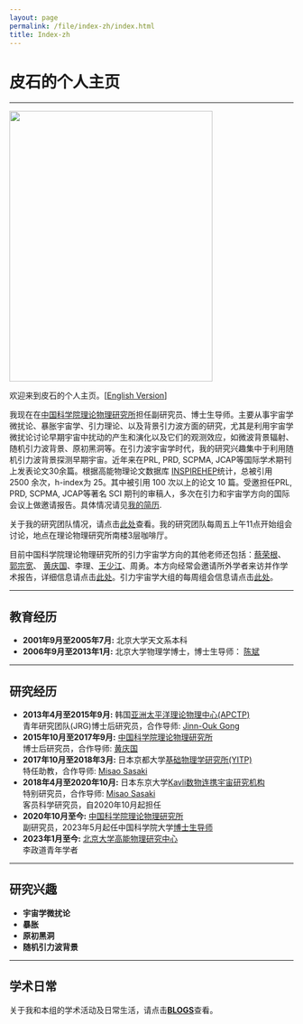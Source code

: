 ```yaml
---
layout: page
permalink: /file/index-zh/index.html
title: Index-zh
---
```


# 皮石的个人主页

---

<img title="" src="/images/shipi.jpg" alt="" class="floatpic" width="360" height="480">

欢迎来到皮石的个人主页。[[English Version](/)]

我现在在[中国科学院理论物理研究所](https://itp.ac.cn)担任副研究员、博士生导师。主要从事宇宙学微扰论、暴胀宇宙学、引力理论、以及背景引力波方面的研究，尤其是利用宇宙学微扰论讨论早期宇宙中扰动的产生和演化以及它们的观测效应，如微波背景辐射、随机引力波背景、原初黑洞等。在引力波宇宙学时代，我的研究兴趣集中于利用随机引力波背景探测早期宇宙。近年来在PRL, PRD, SCPMA, JCAP等国际学术期刊上发表论文30余篇。根据高能物理论文数据库 [INSPIREHEP](https://inspirehep.net/authors/1060905#with-citation-summary)统计，总被引用 2500 余次，h-index为 25。其中被引用 100 次以上的论文 10 篇。受邀担任PRL, PRD, SCPMA, JCAP等著名 SCI 期刊的审稿人，多次在引力和宇宙学方向的国际会议上做邀请报告。具体情况请见[我的简历](./pdf/CV.pdf). 

关于我的研究团队情况，请点击[此处](/file/group-zh/)查看。我的研究团队每周五上午11点开始组会讨论，地点在理论物理研究所南楼3层咖啡厅。

目前中国科学院理论物理研究所的引力宇宙学方向的其他老师还包括：[蔡荣根](http://power.itp.ac.cn/~cairg/)、 [郭宗宽](http://gc.itp.ac.cn/)、 [黄庆国](http://cosmology.itp.ac.cn/)、李理、[王少江](https://wangshaojiang.com)、周勇。本方向经常会邀请所外学者来访并作学术报告，详细信息请点击[此处](http://gc.itp.ac.cn/events)。引力宇宙学大组的每周组会信息请点击[此处](https://code.itp.ac.cn/yww/seminar)。

---

## 教育经历

- **2001年9月至2005年7月:** 北京大学天文系本科
- **2006年9月至2013年1月:** 北京大学物理学博士，博士生导师： [陈斌](https://itp.phy.pku.edu.cn/info/1067/1226.htm)

---

## 研究经历

- **2013年4月至2015年9月:** 韩国[亚洲太平洋理论物理中心(APCTP)](https://www.apctp.org/)
  <br> 青年研究团队(JRG)博士后研究员，合作导师: [Jinn-Ouk Gong](https://pure.ewha.ac.kr/en/persons/jinn-ouk-gong)
- **2015年10月至2017年9月:** [中国科学院理论物理研究所](http://itp.ac.cn)
  <br> 博士后研究员，合作导师: [黄庆国](http://cosmology.itp.ac.cn)
- **2017年10月至2018年3月:** 日本京都大学[基础物理学研究所(YITP)](https://www.yukawa.kyoto-u.ac.jp/)
  <br>特任助教，合作导师: [Misao Sasaki](http://www2.yukawa.kyoto-u.ac.jp/~misao.sasaki/)
- **2018年4月至2020年10月:** 日本东京大学[Kavli数物连携宇宙研究机构](https://ipmu.jp)
  <br>特别研究员，合作导师: [Misao Sasaki](http://www2.yukawa.kyoto-u.ac.jp/~misao.sasaki/)<br>客员科学研究员，自2020年10月起担任
- **2020年10月至今:** [中国科学院理论物理研究所](http://itp.ac.cn)
  <br>副研究员，2023年5月起任中国科学院大学[博士生导师](https://people.ucas.ac.cn/~spi)
- **2023年1月至今:** [北京大学高能物理研究中心](https://rchep.pku.edu.cn/)<br>李政道青年学者

---

## 研究兴趣

- **宇宙学微扰论**
- **暴胀**
- **原初黑洞**
- **随机引力波背景**

---

## 学术日常

关于我和本组的学术活动及日常生活，请点击[**BLOGS**](/blogs/index.html)查看。
